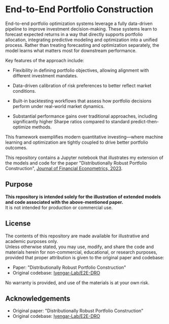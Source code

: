 # End-to-End Portfolio Construction
	
End-to-end portfolio optimization systems leverage a fully data-driven pipeline to improve investment decision-making. These systems learn to forecast expected returns in a way that directly supports portfolio allocation, integrating predictive modeling and optimization into a unified process. Rather than treating forecasting and optimization separately, the model learns what matters most for downstream performance.

Key features of the approach include:

- Flexibility in defining portfolio objectives, allowing alignment with different investment mandates.

- Data-driven calibration of risk preferences to better reflect market conditions.

- Built-in backtesting workflows that assess how portfolio decisions perform under real-world market dynamics.

- Substantial performance gains over traditional approaches, including significantly higher Sharpe ratios compared to standard predict-then-optimize methods.

This framework exemplifies modern quantitative investing—where machine learning and optimization are tightly coupled to drive better portfolio outcomes.

This repository contains a Jupyter notebook that illustrates my extension of the models and code for the paper "Distributionally Robust Portfolio Construction", [Journal of Financial Econometrics, 2023](https://www.tandfonline.com/doi/full/10.1080/14697688.2023.2236148).


## Purpose

**This repository is intended solely for the illustration of extended models and code associated with the above-mentioned paper.**  
It is not intended for production or commercial use.

## License

The contents of this repository are made available for illustrative and academic purposes only.  
Unless otherwise stated, you may use, modify, and share the code and materials herein for non-commercial, educational, or research purposes, provided that proper attribution is given to the original paper and codebase:

- Paper: "Distributionally Robust Portfolio Construction"
- Original codebase: [Iyengar-Lab/E2E-DRO](https://github.com/Iyengar-Lab/E2E-DRO)

No warranty is provided, and use of the materials is at your own risk.

## Acknowledgements

- Original paper: "Distributionally Robust Portfolio Construction"
- Original codebase: [Iyengar-Lab/E2E-DRO](https://github.com/Iyengar-Lab/E2E-DRO)
